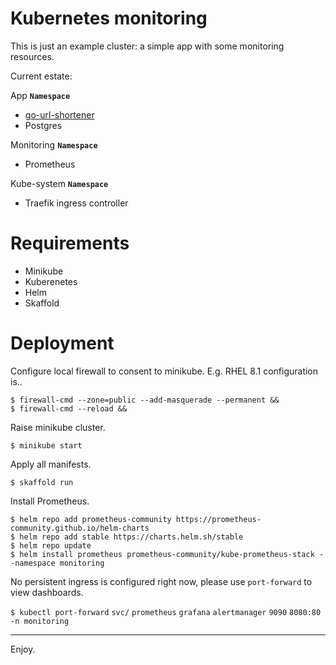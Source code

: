# Kubernetes monitoring

This is just an example cluster: a simple app with some monitoring resources. 

Current estate:

App **`Namespace`**
* [go-url-shortener](https://github.com/xcoulon/go-url-shortener)
* Postgres

Monitoring **`Namespace`**
* Prometheus

Kube-system **`Namespace`**
* Traefik ingress controller

# Requirements

* Minikube
* Kuberenetes 
* Helm
* Skaffold


# Deployment

Configure local firewall to consent to minikube. E.g. RHEL 8.1 configuration is..
```
$ firewall-cmd --zone=public --add-masquerade --permanent &&
$ firewall-cmd --reload &&
```

Raise minikube cluster.
```
$ minikube start 
```

Apply all manifests.
```
$ skaffold run
```

Install Prometheus.
```
$ helm repo add prometheus-community https://prometheus-community.github.io/helm-charts
$ helm repo add stable https://charts.helm.sh/stable
$ helm repo update
$ helm install prometheus prometheus-community/kube-prometheus-stack --namespace monitoring
```

No persistent ingress is configured right now, please use `port-forward` to view dashboards. 

`$ kubectl port-forward` `svc/` `prometheus` `grafana` `alertmanager` `9090` `8080:80` `-n monitoring`

---

Enjoy.
